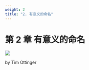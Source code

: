 ```yaml
---
weight: 2
title: "2. 有意义的命名"
---
```


# 第 2 章 有意义的命名

![](figures/ch2/2_1fig_martin.jpg)

by Tim Ottinger